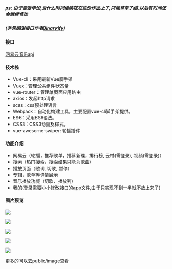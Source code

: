 ##### ps:  由于要做毕设,没什么时间继续花在这份作品上了,只能草草了结.以后有时间还会继续修改

#####       (非常感谢接口作者[Binaryify](https://github.com/Binaryify))

#### 接口

 [网易云音乐api ](http://musicapi.leanapp.cn/)

#### 技术栈

- Vue-cli：采用最新Vue脚手架
- Vuex：管理公共组件状态量
- vue-router：管理单页面应用路由
- axios：发起http请求
- scss：css预处理语言
- Webpack：自动化构建工具，主要配置vue-cli脚手架提供。
- ES6：采用ES6语法。
- CSS3：CSS3动画及样式。
- vue-awesome-swiper: 轮播插件

#### 功能介绍

- 网易云（轮播，推荐歌单，推荐新碟，排行榜,  云村(需登录),  视频(需登录)）
- 搜索（热门搜索，搜索结果只能为歌曲）
- 播放页面（歌词, 切歌, 暂停）
- 专辑，歌单等详情展示
- 音乐播放功能（切歌，播放列）
- 我的(登录需要小小修改接口的app文件,由于只实现不到一半就不放上来了)

####  图片预览



![](https://raw.githubusercontent.com/moAxuan/wangyiyun/master/public/images/2019-12-27_200734.png)

![](https://raw.githubusercontent.com/moAxuan/wangyiyun/master/public/images/2019-12-27_200820.png)

![](https://raw.githubusercontent.com/moAxuan/wangyiyun/master/public/images/2019-12-27_200753.png)

![](https://raw.githubusercontent.com/moAxuan/wangyiyun/master/public/images/2019-12-27_200836.png)

![](https://raw.githubusercontent.com/moAxuan/wangyiyun/master/public/images/2019-12-27_200853.png)

更多的可以去public/image查看






